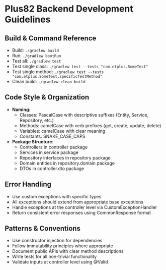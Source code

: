 # Plus82 Backend Development Guidelines

## Build & Command Reference
- Build: `./gradlew build`
- Run: `./gradlew bootRun`
- Test all: `./gradlew test`
- Test single class: `./gradlew test --tests "com.etplus.SomeTest"`
- Test single method: `./gradlew test --tests "com.etplus.SomeTest.specificTestMethod"`
- Clean build: `./gradlew clean build`

## Code Style & Organization
- **Naming**:
  - Classes: PascalCase with descriptive suffixes (Entity, Service, Repository, etc.)
  - Methods: camelCase with verb prefixes (get, create, update, delete)
  - Variables: camelCase with clear meaning
  - Constants: SNAKE_CASE_CAPS
- **Package Structure**:
  - Controllers in controller package
  - Services in service package
  - Repository interfaces in repository package
  - Domain entities in repository.domain package
  - DTOs in controller.dto package

## Error Handling
- Use custom exceptions with specific types
- All exceptions should extend from appropriate base exceptions
- Handle exceptions at the controller level via CustomExceptionHandler
- Return consistent error responses using CommonResponse format

## Patterns & Conventions
- Use constructor injection for dependencies
- Follow immutability principles where appropriate
- Document public APIs with clear method descriptions
- Write tests for all non-trivial functionality
- Validate inputs at controller level using @Valid